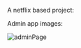 A netflix based project:

Admin app images:

<img
  src="https://user-images.githubusercontent.com/53324912/177214288-ce7f9204-d11d-44a2-92f9-25032c29bc7b.jpg"
  alt="adminPage"
/>
